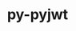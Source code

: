 ---
title: "py-pyjwt"
layout: cache
categories: [package, develop-2024-05-12]
meta: {"versions": ["2.4.0"], "compilers": ["gcc@=11.4.0", "gcc@=9.4.0", "oneapi@=2024.0.0"], "oss": ["ubuntu20.04", "ubuntu22.04"], "platforms": ["linux"], "targets": ["neoverse_v1", "neoverse_v2", "ppc64le", "x86_64_v3"], "stacks": ["e4s", "e4s-neoverse-v2", "e4s-neoverse_v1", "e4s-oneapi", "e4s-power", "root"], "num_specs": 5, "num_specs_by_stack": {"e4s-power": 1, "root": 5, "e4s-neoverse_v1": 1, "e4s-neoverse-v2": 1, "e4s": 1, "e4s-oneapi": 1}}
spec_details: [{"hash": "6osowsuzkctkmx75xfmcuigyq7rol4yy", "compiler": "gcc@=9.4.0", "versions": ["2.4.0"], "os": "ubuntu20.04", "platform": "linux", "target": "ppc64le", "variants": ["build_system=python_pip", "+crypto"], "stacks": ["e4s-power", "root"], "size": "-", "tarball": "https://binaries.spack.io/releases/develop-2024-05-12/build_cache/linux-ubuntu20.04-ppc64le/gcc-9.4.0/py-pyjwt-2.4.0/linux-ubuntu20.04-ppc64le-gcc-9.4.0-py-pyjwt-2.4.0-6osowsuzkctkmx75xfmcuigyq7rol4yy.spack"}, {"hash": "tyh4d25nl4nvlrvv3gdtjikzcxmbi6dx", "compiler": "gcc@=11.4.0", "versions": ["2.4.0"], "os": "ubuntu22.04", "platform": "linux", "target": "neoverse_v1", "variants": ["build_system=python_pip", "+crypto"], "stacks": ["root", "e4s-neoverse_v1"], "size": "-", "tarball": "https://binaries.spack.io/releases/develop-2024-05-12/build_cache/linux-ubuntu22.04-neoverse_v1/gcc-11.4.0/py-pyjwt-2.4.0/linux-ubuntu22.04-neoverse_v1-gcc-11.4.0-py-pyjwt-2.4.0-tyh4d25nl4nvlrvv3gdtjikzcxmbi6dx.spack"}, {"hash": "5md3onsjdg6c7m7pdhtz6dgxvbv2opha", "compiler": "gcc@=11.4.0", "versions": ["2.4.0"], "os": "ubuntu22.04", "platform": "linux", "target": "neoverse_v2", "variants": ["build_system=python_pip", "+crypto"], "stacks": ["e4s-neoverse-v2", "root"], "size": "-", "tarball": "https://binaries.spack.io/releases/develop-2024-05-12/build_cache/linux-ubuntu22.04-neoverse_v2/gcc-11.4.0/py-pyjwt-2.4.0/linux-ubuntu22.04-neoverse_v2-gcc-11.4.0-py-pyjwt-2.4.0-5md3onsjdg6c7m7pdhtz6dgxvbv2opha.spack"}, {"hash": "qttaan225jd3fv6paxrs5d2tojz5vqcw", "compiler": "gcc@=11.4.0", "versions": ["2.4.0"], "os": "ubuntu22.04", "platform": "linux", "target": "x86_64_v3", "variants": ["build_system=python_pip", "+crypto"], "stacks": ["root", "e4s"], "size": "-", "tarball": "https://binaries.spack.io/releases/develop-2024-05-12/build_cache/linux-ubuntu22.04-x86_64_v3/gcc-11.4.0/py-pyjwt-2.4.0/linux-ubuntu22.04-x86_64_v3-gcc-11.4.0-py-pyjwt-2.4.0-qttaan225jd3fv6paxrs5d2tojz5vqcw.spack"}, {"hash": "4sdfvk6icvzi3y7iulkcmf2jn2kuorzy", "compiler": "oneapi@=2024.0.0", "versions": ["2.4.0"], "os": "ubuntu22.04", "platform": "linux", "target": "x86_64_v3", "variants": ["build_system=python_pip", "+crypto"], "stacks": ["e4s-oneapi", "root"], "size": "-", "tarball": "https://binaries.spack.io/releases/develop-2024-05-12/build_cache/linux-ubuntu22.04-x86_64_v3/oneapi-2024.0.0/py-pyjwt-2.4.0/linux-ubuntu22.04-x86_64_v3-oneapi-2024.0.0-py-pyjwt-2.4.0-4sdfvk6icvzi3y7iulkcmf2jn2kuorzy.spack"}]
---
